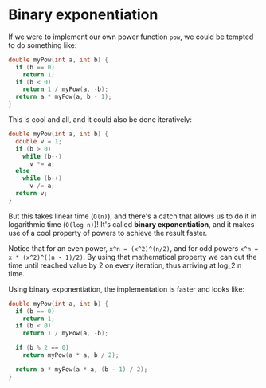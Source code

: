 # Binary exponentiation

If we were to implement our own power function `pow`, we could be tempted to do something like:

```cpp
double myPow(int a, int b) {
  if (b == 0)
    return 1;
  if (b < 0)
    return 1 / myPow(a, -b);
  return a * myPow(a, b - 1);
}
```

This is cool and all, and it could also be done iteratively:

```cpp
double myPow(int a, int b) {
  double v = 1;
  if (b > 0)
    while (b--)
      v *= a;
  else
    while (b++)
      v /= a;
  return v;
}
```

But this takes linear time (`O(n)`), and there's a catch that allows us to do it in logarithmic time (`O(log n)`)!
It's called **binary exponentiation**, and it makes use of a cool property of powers to achieve the result faster.

Notice that for an even power, `x^n = (x^2)^(n/2)`, and for odd powers `x^n = x * (x^2)^((n - 1)/2)`. By using that mathematical
property we can cut the time until reached value by 2 on every iteration, thus arriving at log_2 n time.

Using binary exponentiation, the implementation is faster and looks like:

```cpp
double myPow(int a, int b) {
  if (b == 0)
    return 1;
  if (b < 0)
    return 1 / myPow(a, -b);

  if (b % 2 == 0)
    return myPow(a * a, b / 2);

  return a * myPow(a * a, (b - 1) / 2);
}
```
